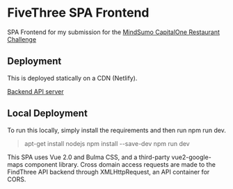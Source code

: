 # FiveThree SPA Frontend
SPA Frontend for my submission for the [MindSumo CapitalOne Restaurant Challenge](https://www.mindsumo.com/contests/restaurant-api)

## Deployment
This is deployed statically on a CDN (Netlify).

[Backend API server](https://github.com/kevchn/threefive-api)

## Local Deployment
To run this locally, simply install the requirements and then run npm run dev.
> apt-get install nodejs
> npm install --save-dev
> npm run dev

This SPA uses Vue 2.0 and Bulma CSS, and a third-party vue2-google-maps component library. Cross domain access requests are made to the FindThree API backend through XMLHttpRequest, an API container for CORS.


